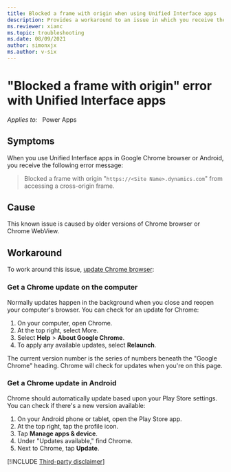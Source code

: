 ```yaml
---
title: Blocked a frame with origin when using Unified Interface apps
description: Provides a workaround to an issue in which you receive the "Blocked a frame with origin" error when you use Unified Interface apps in Google Chrome or Android.
ms.reviewer: xianc
ms.topic: troubleshooting
ms.date: 08/09/2021
author: simonxjx
ms.author: v-six
---
```

# "Blocked a frame with origin" error with Unified Interface apps

_Applies to:_ &nbsp; Power Apps

## Symptoms

When you use Unified Interface apps in Google Chrome browser or Android, you receive the following error message:

> Blocked a frame with origin "`https://<Site Name>.dynamics.com`" from accessing a cross-origin frame.

## Cause

This known issue is caused by older versions of Chrome browser or Chrome WebView.

## Workaround

To work around this issue, [update Chrome browser](https://support.google.com/chrome/answer/95414):

### Get a Chrome update on the computer

Normally updates happen in the background when you close and reopen your computer's browser. You can check for an update for Chrome:

1. On your computer, open Chrome.
1. At the top right, select More.
1. Select **Help** > **About Google Chrome**.
1. To apply any available updates, select **Relaunch**.

The current version number is the series of numbers beneath the "Google Chrome" heading. Chrome will check for updates when you're on this page.

### Get a Chrome update in Android

Chrome should automatically update based upon your Play Store settings. You can check if there's a new version available:

1. On your Android phone or tablet, open the Play Store app.
1. At the top right, tap the profile icon.
1. Tap **Manage apps & device**.
1. Under "Updates available," find Chrome.
1. Next to Chrome, tap **Update**.

[!INCLUDE [Third-party disclaimer](../../includes/third-party-disclaimer.md)]
